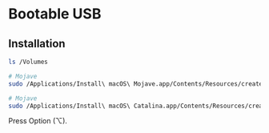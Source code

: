 # Bootable USB

## Installation

```sh
ls /Volumes
```

```sh
# Mojave
sudo /Applications/Install\ macOS\ Mojave.app/Contents/Resources/createinstallmedia --volume /Volumes/MyVolume

# Mojave
sudo /Applications/Install\ macOS\ Catalina.app/Contents/Resources/createinstallmedia --volume /Volumes/MyVolume
```

Press Option (⌥).
